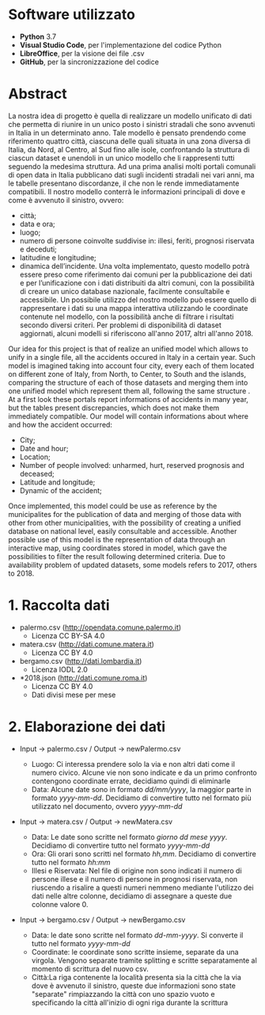 # Software utilizzato
* **Python** 3.7
* **Visual Studio Code**, per l'implementazione del codice Python
* **LibreOffice**, per la visione dei file .csv
* **GitHub**, per la sincronizzazione del codice

# Abstract 
La nostra idea di progetto è quella di realizzare un modello unificato di dati che permetta di riunire in un unico posto i sinistri stradali che sono avvenuti in Italia in un determinato anno. Tale modello è pensato prendendo come riferimento quattro città, ciascuna delle quali situata in una zona diversa di Italia, da Nord, al Centro, al Sud fino alle isole, confrontando la struttura di ciascun dataset e unendoli in un unico modello che li rappresenti tutti  seguendo la medesima struttura.
Ad una prima analisi molti portali comunali di open data in Italia pubblicano dati sugli incidenti stradali nei vari anni, ma le tabelle presentano discordanze, il che  non le rende immediatamente compatibili.
Il nostro modello conterrà le informazioni principali di dove e come è avvenuto il sinistro, ovvero: 
* città;
* data e ora;
* luogo;
* numero di persone coinvolte suddivise in: illesi, feriti, prognosi riservata e deceduti;
* latitudine e longitudine;
* dinamica dell’incidente.
Una volta implementato, questo modello potrà essere preso come riferimento dai comuni per la pubblicazione dei dati e per l’unificazione con i dati distribuiti da altri comuni, con la possibilità di creare un unico database nazionale, facilmente consultabile e accessibile.
Un possibile utilizzo del nostro modello può essere quello di rappresentare i dati su una mappa interattiva utilizzando le coordinate contenute nel modello, con la possibilità anche di filtrare i risultati secondo diversi criteri. Per problemi di disponibilità di dataset aggiornati, alcuni modelli si riferiscono all'anno 2017, altri all'anno 2018.


Our idea for this project is that of realize an unified model which allows to unify in a single file, all the accidents occured in Italy in a certain year. Such model is imagined taking into account four city, every each of them located on different zone of Italy, from North, to Center, to South and the islands, comparing the structure of each of those datasets and merging them into one unified model which represent them all, following the same structure .
At a first look these portals report informations of accidents in many year, but the tables present discrepancies, which does not make them immediately compatible.
Our model will contain informations about where and how the accident occurred:
* City;
* Date and hour;
* Location;
* Number of people involved: unharmed, hurt, reserved prognosis and deceased;
* Latitude and longitude;
* Dynamic of the accident;

Once implemented, this model could be use as reference by the municipalites for the publication of data and merging of those data with other from other municipalities, with the possibility  of creating a unified database on national level, easily consultable and accessible. Another possible use of this model is the representation of data through an interactive map, using coordinates stored in model, which gave the possibilities to filter the result following determined criteria. Due to availability problem of updated datasets, some models refers to 2017, others to 2018.

# 1. Raccolta dati
* palermo.csv (http://opendata.comune.palermo.it)
  * Licenza CC BY-SA 4.0
* matera.csv (http://dati.comune.matera.it)
  * Licenza CC BY 4.0
* bergamo.csv (http://dati.lombardia.it)
  * Licenza IODL 2.0
* *2018.json (http://dati.comune.roma.it)
  * Licenza CC BY 4.0
  * Dati divisi mese per mese
  
# 2. Elaborazione dei dati
* Input -> palermo.csv / Output -> newPalermo.csv
  * Luogo: Ci interessa prendere solo la via e non altri dati come il numero civico. Alcune vie non sono indicate e da un primo confronto contengono coordinate errate, decidiamo quindi di eliminarle
  * Data: Alcune date sono in formato *dd/mm/yyyy*, la maggior parte in formato *yyyy-mm-dd*. Decidiamo di convertire tutto nel formato più utilizzato nel documento, ovvero *yyyy-mm-dd*

* Input -> matera.csv / Output -> newMatera.csv
  * Data: Le date sono scritte nel formato *giorno dd mese yyyy*. Decidiamo di convertire tutto nel formato *yyyy-mm-dd*
  * Ora: Gli orari sono scritti nel formato *hh,mm*. Decidiamo di convertire tutto nel formato *hh:mm*
  * Illesi e Riservata: Nel file di origine non sono indicati il numero di persone illese e il numero di persone in prognosi riservata, non riuscendo a risalire a questi numeri nemmeno mediante l'utilizzo dei dati nelle altre colonne, decidiamo di assegnare a queste due colonne valore 0.

* Input -> bergamo.csv / Output -> newBergamo.csv
  * Data: le date sono scritte nel formato *dd-mm-yyyy*. Si converte il tutto nel formato *yyyy-mm-dd* 
  * Coordinate: le coordinate sono scritte insieme, separate da una virgola. Vengono separate tramite splitting e scritte separatamente al momento di scrittura del nuovo csv.
  * Città:La riga contenente la località presenta sia la città che la via dove è avvenuto il sinistro, queste due informazioni sono state "separate" rimpiazzando la città con uno spazio vuoto e specificando la città all'inizio di ogni riga durante la scrittura
